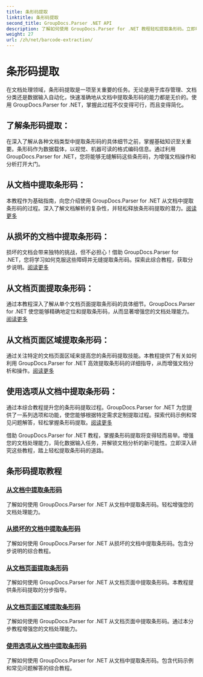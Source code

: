 ```yaml
---
title: 条形码提取
linktitle: 条形码提取
second_title: GroupDocs.Parser .NET API
description: 了解如何使用 GroupDocs.Parser for .NET 教程轻松提取条形码。立即增强您的文档处理能力！
weight: 27
url: /zh/net/barcode-extraction/
---
```


# 条形码提取


在文档处理领域，条形码提取是一项至关重要的任务。无论是用于库存管理、文档分类还是数据输入自动化，快速准确地从文档中提取条形码的能力都是无价的。使用 GroupDocs.Parser for .NET，掌握此过程不仅变得可行，而且变得简化。

## 了解条形码提取：

在深入了解从各种文档类型中提取条形码的具体细节之前，掌握基础知识至关重要。条形码作为数据载体，以视觉、机器可读的格式编码信息。通过利用 GroupDocs.Parser for .NET，您将能够无缝解码这些条形码，为增强文档操作和分析打开大门。

## 从文档中提取条形码：
本教程作为基础指南，向您介绍使用 GroupDocs.Parser for .NET 从文档中提取条形码的过程。深入了解文档解析的复杂性，并轻松释放条形码提取的潜力。[阅读更多](./extract-barcodes-from-document/)

## 从损坏的文档中提取条形码：
损坏的文档会带来独特的挑战，但不必担心！借助 GroupDocs.Parser for .NET，您将学习如何克服这些障碍并无缝提取条形码。探索此综合教程，获取分步说明。[阅读更多](./extract-barcodes-from-corrupted-document/)

## 从文档页面提取条形码：
通过本教程深入了解从单个文档页面提取条形码的具体细节。GroupDocs.Parser for .NET 使您能够精确地定位和提取条形码，从而显著增强您的文档处理能力。[阅读更多](./extract-barcodes-from-document-page/)

## 从文档页面区域提取条形码：
通过关注特定的文档页面区域来提高您的条形码提取技能。本教程提供了有关如何利用 GroupDocs.Parser for .NET 高效提取条形码的详细指导，从而增强文档分析和操作。[阅读更多](./extract-barcodes-from-document-page-area/)

## 使用选项从文档中提取条形码：
通过本综合教程提升您的条形码提取过程。GroupDocs.Parser for .NET 为您提供了一系列选项和功能，使您能够根据特定需求定制提取过程。探索代码示例和常见问题解答，轻松掌握条形码提取。[阅读更多](./extract-barcodes-from-document-with-options/)

借助 GroupDocs.Parser for .NET 教程，掌握条形码提取将变得轻而易举。增强您的文档处理能力，简化数据输入任务，并解锁文档分析的新可能性。立即深入研究这些教程，踏上轻松提取条形码的道路。
## 条形码提取教程
### [从文档中提取条形码](./extract-barcodes-from-document/)
了解如何使用 GroupDocs.Parser for .NET 从文档中提取条形码。轻松增强您的文档处理能力。
### [从损坏的文档中提取条形码](./extract-barcodes-from-corrupted-document/)
了解如何使用 GroupDocs.Parser for .NET 从损坏的文档中提取条形码。包含分步说明的综合教程。
### [从文档页面提取条形码](./extract-barcodes-from-document-page/)
了解如何使用 GroupDocs.Parser for .NET 从文档页面中提取条形码。本教程提供条形码提取的分步指导。
### [从文档页面区域提取条形码](./extract-barcodes-from-document-page-area/)
了解如何使用 GroupDocs.Parser for .NET 从文档页面中提取条形码。通过本分步教程增强您的文档处理能力。
### [使用选项从文档中提取条形码](./extract-barcodes-from-document-with-options/)
了解如何使用 GroupDocs.Parser for .NET 从文档中提取条形码。包含代码示例和常见问题解答的综合教程。